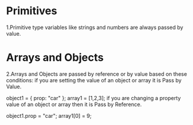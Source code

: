 # Primitives
1.Primitive type variables like strings and numbers are always passed by value.

# Arrays and Objects
2.Arrays and Objects are passed by reference or by value based on these conditions:
if you are setting the value of an object or array it is Pass by Value.

 object1 = { prop: "car" };
 array1 = [1,2,3];
if you are changing a property value of an object or array then it is Pass by Reference.

 object1.prop = "car";
 array1[0] = 9;